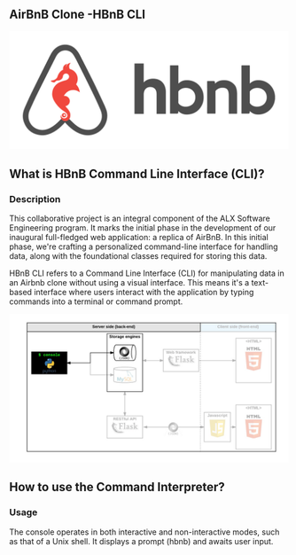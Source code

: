 ## AirBnB Clone -HBnB CLI
![Logo](https://github.com/sambutracy/AirBnB_clone/blob/master/assets/Airbnbclone.png)

## What is HBnB Command Line Interface (CLI)?
### Description
This collaborative project is an integral component of the ALX Software Engineering program. It marks the initial phase in the development of our inaugural full-fledged web application: a replica of AirBnB. In this initial phase, we're crafting a personalized command-line interface for handling data, along with the foundational classes required for storing this data.

HBnB CLI refers to a Command Line Interface (CLI) for manipulating data in an Airbnb clone without using a visual interface. This means it's a text-based interface where users interact with the application by typing commands into a terminal or command prompt.

![floowchat](https://github.com/sambutracy/AirBnB_clone/blob/master/assets/Flowchat.png)

## How to use the Command Interpreter?
### Usage


The console operates in both interactive and non-interactive modes, such as that of a Unix shell. It displays a prompt (hbnb) and awaits user input.


